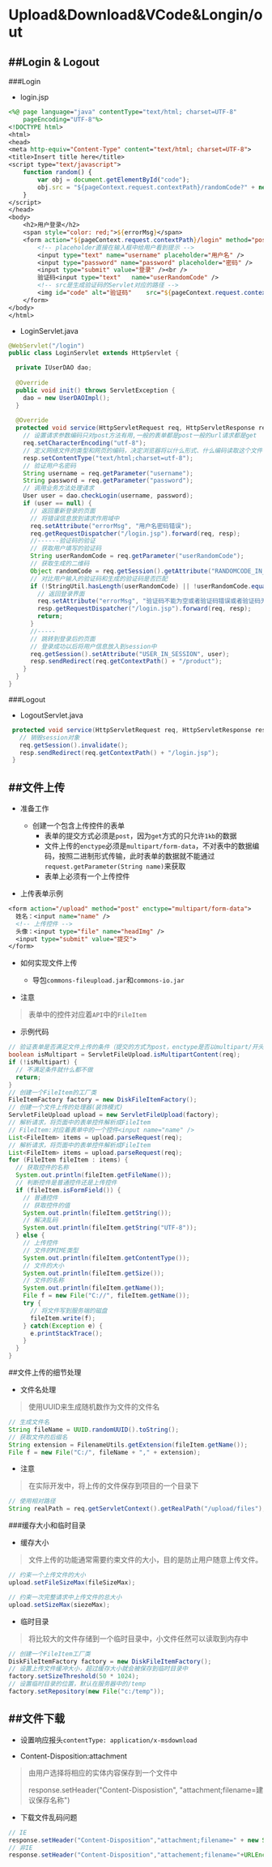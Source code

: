 # Upload&Download&VCode&Longin/out

##Login & Logout
---
###Login

* login.jsp

```jsp
<%@ page language="java" contentType="text/html; charset=UTF-8"
	pageEncoding="UTF-8"%>
<!DOCTYPE html>
<html>
<head>
<meta http-equiv="Content-Type" content="text/html; charset=UTF-8">
<title>Insert title here</title>
<script type="text/javascript">
	function random() {
		var obj = document.getElementById("code");
		obj.src = "${pageContext.request.contextPath}/randomCode?" + new Date().toString();
	}
</script>
</head>
<body>
	<h2>用户登录</h2>
	<span style="color: red;">${errorMsg}</span>
	<form action="${pageContext.request.contextPath}/login" method="post">
		<!-- placeholder直接在输入框中给用户看到提示 -->
		<input type="text" name="username" placeholder="用户名" /> 
		<input type="password" name="password" placeholder="密码" />
		<input type="submit" value="登录" /><br /> 
		验证码<input type="text"	name="userRandomCode" />
		<!-- src是生成验证码的Servlet对应的路径 -->
		<img id="code" alt="验证码"	src="${pageContext.request.contextPath }/randomCode" onclick="random();" />
	</form>
</body>
</html>
```

* LoginServlet.java

```java
@WebServlet("/login")
public class LoginServlet extends HttpServlet {

  private IUserDAO dao;
  
  @Override
  public void init() throws ServletException {
    dao = new UserDAOImpl();
  }
  
  @Override
  protected void service(HttpServletRequest req, HttpServletResponse resp) throws Exception {
    // 设置请求参数编码只对post方法有用,一般的表单都是post一般的url请求都是get
    req.setCharacterEncoding("utf-8");
    // 定义网络文件的类型和网页的编码，决定浏览器将以什么形式、什么编码读取这个文件
    resp.setContentType("text/html;charset=utf-8");
    // 验证用户名密码
    String username = req.getParameter("username");
    String password = req.getParameter("password");
    // 调用业务方法处理请求
    User user = dao.checkLogin(username, password);
    if (user == null) {
      // 返回重新登录的页面
      // 将错误信息放到请求作用域中
      req.setAttribute("errorMsg", "用户名密码错误");
      req.getRequestDispatcher("/login.jsp").forward(req, resp);
      //------验证码的验证
      // 获取用户填写的验证码
      String userRandomCode = req.getParameter("userRandomCode");
      // 获取生成的二维码
      Object randomCode = req.getSession().getAttribute("RANDOMCODE_IN_SESSSION");
      // 对比用户输入的验证码和生成的验证码是否匹配
      if (!StringUtil.hasLength(userRandomCode) || !userRandomCode.equals(randomCode)) {
        // 返回登录界面
        req.setAttribute("errorMsg", "验证码不能为空或者验证码错误或者验证码无效");
        resp.getRequestDispatcher("/login.jsp").forward(req, resp);
        return;
      }
      //-----
      // 跳转到登录后的页面
      // 登录成功以后将用户信息放入到session中
      req.getSession().setAttribute("USER_IN_SESSION", user);
      resp.sendRedirect(req.getContextPath() + "/product");
    }
  }
}
```

###Logout

* LogoutServlet.java

```java
 protected void service(HttpServletRequest req, HttpServletResponse resp) throws Exception {
   // 销毁session对象
   req.getSession().invalidate();
   resp.sendRedirect(req.getContextPath() + "/login.jsp");
 }
```

##文件上传
---

* 准备工作
  * 创建一个包含上传控件的表单
    * 表单的提交方式必须是`post`，因为`get`方式的只允许`1kb`的数据
    * 文件上传的`enctype`必须是`multipart/form-data`，不对表中的数据编码，按照二进制形式传输，此时表单的数据就不能通过`request.getParameter(String name)`来获取
    * 表单上必须有一个上传控件


* 上传表单示例

```jsp
<form action="/upload" method="post" enctype="multipart/form-data">
  姓名：<input name="name" />
  <!-- 上传控件 -->
  头像：<input type="file" name="headImg" />
  <input type="submit" value="提交">
</form>
```

* 如何实现文件上传
  * 导包`commons-fileupload.jar`和`commons-io.jar`


* 注意

> 表单中的控件对应着`API`中的`FileItem`

* 示例代码

```java
// 验证表单是否满足文件上传的条件（提交的方式为post，enctype是否以multipart/开头）
boolean isMultipart = ServletFileUpload.isMultipartContent(req);
if (!isMultipart) {
  // 不满足条件就什么都不做
  return;
}
// 创建一个FileItem的工厂类
FileItemFactory factory = new DiskFileItemFactory();
// 创建一个文件上传的处理器(装饰模式)
ServletFileUpload upload = new ServletFileUpload(factory);
// 解析请求，将页面中的表单控件解析成FileItem
// FileItem:对应着表单中的一个控件<input name="name" />
List<FileItem> items = upload.parseRequest(req); 
// 解析请求，将页面中的表单控件解析成FileItem
List<FileItem> items = upload.parseRequest(req);
for (FileItem fileItem : items) {
  // 获取控件的名称
  System.out.println(fileItem.getFileName());
  // 判断控件是普通控件还是上传控件
  if (fileItem.isFormField()) {
    // 普通控件
    // 获取控件的值
    System.out.println(fileItem.getString());
    // 解决乱码
    System.out.println(fileItem.getString("UTF-8"));
  } else {
    // 上传控件
    // 文件的MIME类型
    System.out.println(fileItem.getContentType());
    // 文件的大小
    System.out.println(fileItem.getSize());
    // 文件的名称
    System.out.println(fileItem.getName());
    File f = new File("C://", fileItem.getName());
    try {
      // 将文件写到服务端的磁盘
      fileItem.write(f);
    } catch(Exception e) {
      e.printStackTrace();
    }
  }
}
```

##文件上传的细节处理

* 文件名处理

> 使用UUID来生成随机数作为文件的文件名

```java
// 生成文件名
String fileName = UUID.randomUUID().toString();
// 获取文件的后缀名
String extension = FilenameUtils.getExtension(fileItem.getName());
File f = new File("C:/", fileName + "," + extension);
```

* 注意

> 在实际开发中，将上传的文件保存到项目的一个目录下

```java
// 使用相对路径
String realPath = req.getServletContext().getRealPath("/upload/files");
```

###缓存大小和临时目录

* 缓存大小

> 文件上传的功能通常需要约束文件的大小，目的是防止用户随意上传文件。

```java
// 约束一个上传文件的大小
upload.setFileSizeMax(fileSizeMax);

// 约束一次完整请求中上传文件的总大小
upload.setSizeMax(siezeMax);
```

* 临时目录

> 将比较大的文件存储到一个临时目录中，小文件任然可以读取到内存中

```java
// 创建一个FileItem工厂类
DiskFileItemFactory factory = new DiskFileItemFactory();
// 设置上传文件缓冲大小，超过缓存大小就会被保存到临时目录中
factory.setSizeThreshold(50 * 1024);
// 设置临时目录的位置，默认在服务器中的/temp
factory.setRepository(new File("c:/temp"));
```

##文件下载
---

* 设置响应报头`contentType: application/x-msdownload`
 
* Content-Disposition:attachment

> 由用户选择将相应的实体内容保存到一个文件中
>
> response.setHeader("Content-Disposistion", "attachment;filename=建议保存名称")

* 下载文件乱码问题

```java
// IE
response.setHeader("Content-Disposition","attachment;filename=" + new String(filename.getByes("UTF-8"),"ISO8859-1"));
// 非IE
response.setHeader("Content-Disposition","attachement;filename="+URLEncoder.encode(filename,"utf-8"));
```









